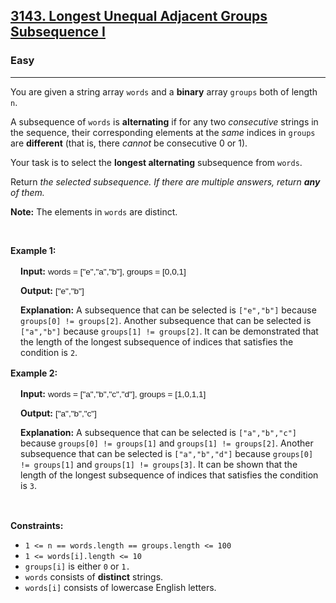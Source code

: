 <h2><a href="https://leetcode.com/problems/longest-unequal-adjacent-groups-subsequence-i">3143. Longest Unequal Adjacent Groups Subsequence I</a></h2><h3>Easy</h3><hr><p>You are given a string array <code>words</code> and a <strong>binary</strong> array <code>groups</code> both of length <code>n</code>.</p>

<p>A <span data-keyword="subsequence-array">subsequence</span> of <code>words</code> is <strong>alternating</strong> if for any two <em>consecutive</em> strings in the sequence, their corresponding elements at the <em>same</em> indices in <code>groups</code> are <strong>different</strong> (that is, there <em>cannot</em> be consecutive 0 or 1).</p>

<p>Your task is to select the <strong>longest alternating</strong> subsequence from <code>words</code>.</p>

<p>Return <em>the selected subsequence. If there are multiple answers, return <strong>any</strong> of them.</em></p>

<p><strong>Note:</strong> The elements in <code>words</code> are distinct.</p>

<p>&nbsp;</p>
<p><strong class="example">Example 1:</strong></p>

<div class="example-block" style="
    border-color: var(--border-tertiary);
    border-left-width: 2px;
    color: var(--text-secondary);
    font-size: .875rem;
    margin-bottom: 1rem;
    margin-top: 1rem;
    overflow: visible;
    padding-left: 1rem;
">
<p><strong>Input:</strong> <span class="example-io" style="
    font-family: Menlo,sans-serif;
    font-size: 0.85rem;
">words = [&quot;e&quot;,&quot;a&quot;,&quot;b&quot;], groups = [0,0,1]</span></p>

<p><strong>Output:</strong> <span class="example-io" style="
    font-family: Menlo,sans-serif;
    font-size: 0.85rem;
">[&quot;e&quot;,&quot;b&quot;]</span></p>

<p><strong>Explanation:</strong> A subsequence that can be selected is <code>[&quot;e&quot;,&quot;b&quot;]</code> because <code>groups[0] != groups[2]</code>. Another subsequence that can be selected is <code>[&quot;a&quot;,&quot;b&quot;]</code> because <code>groups[1] != groups[2]</code>. It can be demonstrated that the length of the longest subsequence of indices that satisfies the condition is <code>2</code>.</p>
</div>

<p><strong class="example">Example 2:</strong></p>

<div class="example-block" style="
    border-color: var(--border-tertiary);
    border-left-width: 2px;
    color: var(--text-secondary);
    font-size: .875rem;
    margin-bottom: 1rem;
    margin-top: 1rem;
    overflow: visible;
    padding-left: 1rem;
">
<p><strong>Input:</strong> <span class="example-io" style="
    font-family: Menlo,sans-serif;
    font-size: 0.85rem;
">words = [&quot;a&quot;,&quot;b&quot;,&quot;c&quot;,&quot;d&quot;], groups = [1,0,1,1]</span></p>

<p><strong>Output:</strong> <span class="example-io" style="
    font-family: Menlo,sans-serif;
    font-size: 0.85rem;
">[&quot;a&quot;,&quot;b&quot;,&quot;c&quot;]</span></p>

<p><strong>Explanation:</strong> A subsequence that can be selected is <code>[&quot;a&quot;,&quot;b&quot;,&quot;c&quot;]</code> because <code>groups[0] != groups[1]</code> and <code>groups[1] != groups[2]</code>. Another subsequence that can be selected is <code>[&quot;a&quot;,&quot;b&quot;,&quot;d&quot;]</code> because <code>groups[0] != groups[1]</code> and <code>groups[1] != groups[3]</code>. It can be shown that the length of the longest subsequence of indices that satisfies the condition is <code>3</code>.</p>
</div>

<p>&nbsp;</p>
<p><strong>Constraints:</strong></p>

<ul>
	<li><code>1 &lt;= n == words.length == groups.length &lt;= 100</code></li>
	<li><code>1 &lt;= words[i].length &lt;= 10</code></li>
	<li><code>groups[i]</code> is either <code>0</code> or <code>1.</code></li>
	<li><code>words</code> consists of <strong>distinct</strong> strings.</li>
	<li><code>words[i]</code> consists of lowercase English letters.</li>
</ul>
